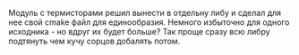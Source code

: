 Модуль с термисторами решил вынести в отдельну либу и сделал для нее свой cmake файл для единообразия. Немного избыточно для одного исходника - но вдруг их будет больше? Так проще сразу всю либру подтянуть чем кучу сорцов добалять потом.